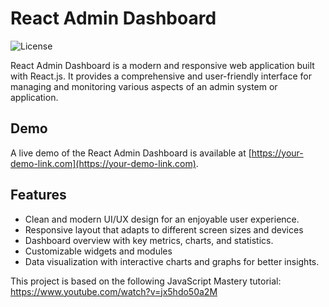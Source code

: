 # React Admin Dashboard

![License](https://img.shields.io/badge/license-MIT-blue)

React Admin Dashboard is a modern and responsive web application built with React.js. It provides a comprehensive and user-friendly interface for managing and monitoring various aspects of an admin system or application.

## Demo

A live demo of the React Admin Dashboard is available at [https://your-demo-link.com](https://your-demo-link.com).

## Features

- Clean and modern UI/UX design for an enjoyable user experience.
- Responsive layout that adapts to different screen sizes and devices
- Dashboard overview with key metrics, charts, and statistics.
- Customizable widgets and modules
- Data visualization with interactive charts and graphs for better insights.


This project is based on the following JavaScript Mastery tutorial: https://www.youtube.com/watch?v=jx5hdo50a2M
